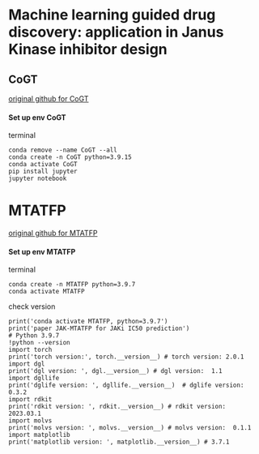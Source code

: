 # Machine learning guided drug discovery: application in Janus Kinase inhibitor design 

## CoGT 
[original github for CoGT](https://github.com/yingzibu/JAK_ML)
#### Set up env CoGT

terminal
```
conda remove --name CoGT --all
conda create -n CoGT python=3.9.15
conda activate CoGT
pip install jupyter
jupyter notebook
```

# MTATFP 
[original github for MTATFP](https://github.com/Yimeng-Wang/JAK-MTATFP)

#### Set up env MTATFP

terminal
```
conda create -n MTATFP python=3.9.7
conda activate MTATFP
```

check version 
```
print('conda activate MTATFP, python=3.9.7')
print('paper JAK-MTATFP for JAKi IC50 prediction')
# Python 3.9.7
!python --version 
import torch
print('torch version:', torch.__version__) # torch version: 2.0.1
import dgl
print('dgl version: ', dgl.__version__) # dgl version:  1.1
import dgllife
print('dglife version: ', dgllife.__version__)  # dglife version:  0.3.2
import rdkit 
print('rdkit version: ', rdkit.__version__) # rdkit version:  2023.03.1
import molvs
print('molvs version: ', molvs.__version__) # molvs version:  0.1.1
import matplotlib
print('matplotlib version: ', matplotlib.__version__) # 3.7.1
```



   
